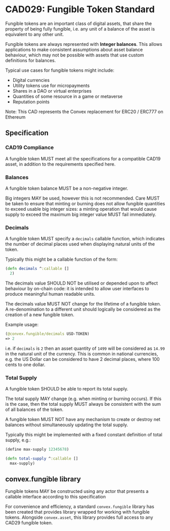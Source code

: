 # CAD029: Fungible Token Standard

Fungible tokens are an important class of digital assets, that share the property of being fully fungible, i.e. any unit of a balance of the asset is equivalent to any other unit.

Fungible tokens are always represented with **Integer balances**. This allows applications to make consistent assumptions about asset balance behaviour, which may not be possible with assets that use custom definitions for balances.

Typical use cases for fungible tokens might include:
- Digital currencies
- Utility tokens use for micropayments
- Shares in a DAO or virtual enterprises
- Quantities of some resource in a game or metaverse
- Reputation points

Note: This CAD represents the Convex replacement for ERC20 / ERC777 on Ethereum

## Specification

### CAD19 Compliance

A fungible token MUST meet all the specifications for a compatible CAD19 asset, in addition to the requirements specified here.

### Balances

A fungible token balance MUST be a non-negative integer. 

Big integers MAY be used, however this is not recommended. Care MUST be taken to ensure that minting or burning does not allow fungible quantities to exceed usable big integer sizes: a minting operation that would cause supply to exceed the maximum big integer value MUST fail immediately.

### Decimals

A fungible token MUST specify a `decimals` callable function, which indicates the number of decimal places used when displaying natural units of the token. 

Typically this might be a callable function of the form:

```clojure
(defn decimals ^:callable []
  2)
```

The decimals value SHOULD NOT be utilised or depended upon to affect behaviour by on-chain code: it is intended to allow user interfaces to produce meaningful human readable units.

The decimals value MUST NOT change for the lifetime of a fungible token. A re-denomination to a different unit should logically be considered as the creation of a new fungible token.

Example usage:

```clojure
(@convex.fungible/decimals USD-TOKEN)
=> 2
```

i.e. if `decimals` is `2` then an asset quantity of `1499` will be considered as `14.99` in the natural unit of the currency. This is common in national currencies, e.g. the US Dollar can be considered to have 2 decimal places, where 100 cents to one dollar. 

### Total Supply

A fungible token SHOULD be able to report its total supply.

The total supply MAY change (e.g. when minting or burning occurs). If this is the case, then the total supply MUST always be consistent with the sum of all balances of the token.

A fungible token MUST NOT have any mechanism to create or destroy net balances without simultaneously updating the total supply.

Typically this might be implemented with a fixed constant definition of total supply, e.g.:

```clojure
(define max-supply 12345678)

(defn total-supply ^:callable []
  max-supply)
```

## convex.fungible library

Fungible tokens MAY be constructed using any actor that presents a callable interface according to this specification

For convenience and efficiency, a standard `convex.fungible` library has been created that provides library wrapped for working with fungible tokens. Alongside `convex.asset`, this library provides full access to any CAD29 fungible token. 









